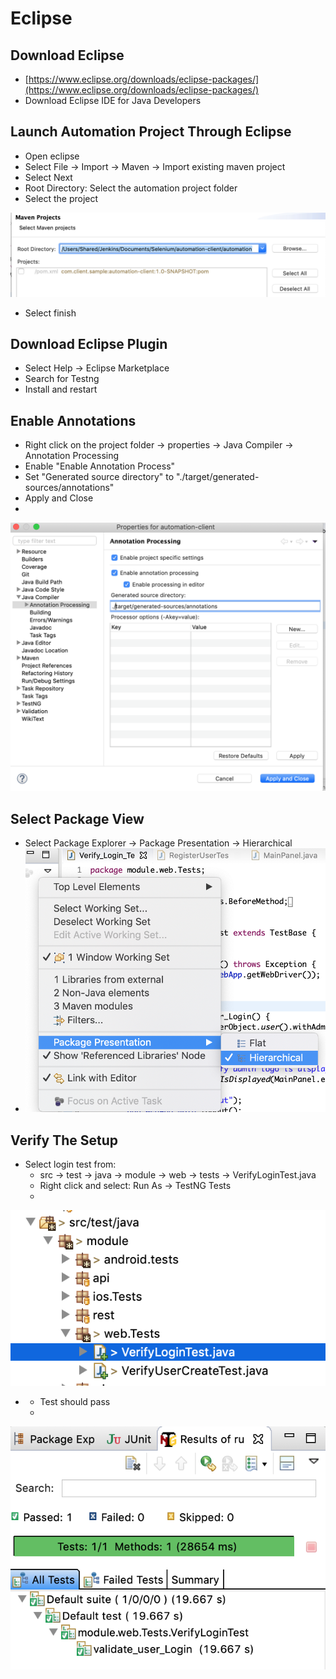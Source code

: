 # Eclipse

## Download Eclipse

* [https://www.eclipse.org/downloads/eclipse-packages/](https://www.eclipse.org/downloads/eclipse-packages/)
* Download Eclipse IDE for Java Developers

## Launch Automation Project Through Eclipse

* Open eclipse
* Select File → Import → Maven → Import existing maven project
* Select Next
* Root Directory: Select the automation project folder
* Select the project

![](../../.gitbook/assets/image.png)

* Select finish

## Download Eclipse Plugin

* Select Help -&gt; Eclipse Marketplace
* Search for Testng
* Install and restart

## Enable Annotations

* Right click on the project folder -&gt; properties -&gt; Java Compiler -&gt; Annotation Processing
* Enable "Enable Annotation Process"
* Set "Generated source directory" to "./target/generated-sources/annotations"
* Apply and Close
* 
![](../../.gitbook/assets/image%20%287%29.png)

## Select Package View

* Select Package Explorer → Package Presentation → Hierarchical
* ![](../../.gitbook/assets/image%20%281%29.png)

## Verify The Setup

* Select login test from:
  * src → test → java → module -&gt; web -&gt; tests → VerifyLoginTest.java
  * Right click and select: Run As → TestNG Tests
  * 

![](../../.gitbook/assets/image%20%282%29.png)

* * Test should pass
  * 

![](../../.gitbook/assets/image%20%283%29.png)


